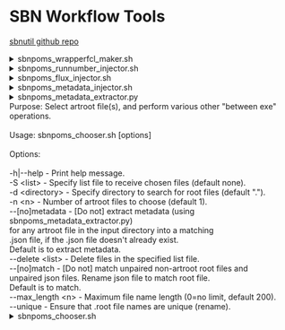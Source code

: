 # SBN Workflow Tools

[sbnutil github repo](https://github.com/SBNSoftware/sbnutil)

<details>
<summary>sbnpoms_wrapperfcl_maker.sh</summary>
<br>
Purpose: Make an empty wrapper fcl file.<br>
<br>
Usage: sbnpoms_wrapperfcl_maker.sh [options]<br>
<br>
Options:<br>
<br>
-h|-?|--help        - Print help message.<br>
--fclname &lt;fcl&gt;     - Wrapped fcl file.<br>
--wrappername &lt;fcl&gt; - Wrapper fcl file.<br>  
<br>
</details>

<details>
<summary>sbnpoms_runnumber_injector.sh</summary>
<br>
Purpose: Append run and subrun overrides to fcl file.<br>
         Subrun follows \$PROCESS+1, and wraps by incrementing<br>
         the run number when the subrun exceeds the maximum.<br>
<br>
Usage: sbnpoms_runnumber_injector.sh [options]<br>
<br>
Options:<br>
<br>
-h|-?|--help          - Print help message.<br>
--fcl &lt;fcl&gt;           - Fcl file to append (default standard output).<br>
--subruns_per_run &lt;n&gt; - Number of subruns per run (default 100).<br>
--process &lt;process&gt;   - Specify process number (default \$PROCESS).<br>
--run &lt;run&gt;           - Specify base run number (default 1).<br>
<br>
</details>

<details>
<summary>sbnpoms_flux_injector.sh</summary>
<br>
Purpose: Add genie flux-related overrides to fcl file.<br>
<br>
Usage: sbnpoms_flux_injector.sh [options]<br>
<br>
Options:<br>
<br>
-h|-?|--help                - Print help message.<br>
--fcl &lt;fcl&gt;                 - Fcl file to append (default standard output).<br>
--flux_copy_method &lt;method&gt; - Flux copy method (default "IFDH").<br>
--max_flux_file_mb &lt;n&gt;      - Maximum size of flux files to copy (default GENIEGen decides).<br>
<br>
</details>

<details>
<summary>sbnpoms_metadata_injector.sh</summary>
<br>
Purpose: Append SAM metadata overrides to a fcl file.<br>
<br>
Usage: sbnpoms_metadata_injector.sh [options]<br>
<br>
General options:<br>
<br>
-h|-?|--help                  - Print help message.<br>
--inputfclname &lt;fcl file&gt;     - Fcl file to append to.<br>
<br>
Options for overriding SAM built-in metadata (service FileCatalogMetadata).<br>
<br>
--mdappfamily &lt;family&gt;        - Application family.<br>
--mdappversion &lt;version&gt;      - Appliction version.<br>
--mdfiletype &lt;file_type&gt;      - File type.<br>
--mdruntype &lt;run_type&gt;        - Run type.<br>
--mdgroupname &lt;group&gt;         - Group.<br>
<br>
Options for overriding experiment-specific metadata.<br>
<br>
--mdfclname &lt;fcl file&gt;        - Fcl file name to store in metadata.<br>
--mdprojectname &lt;project&gt;     - Project name.<br>
--mdprojectstage &lt;stage&gt;      - Project stage.<br>
--mdprojectversion &lt;version&gt;  - Project version.<br>
--mdprojectsoftware &lt;product&gt; - Top level ups product.<br>
--mdproductionname &lt;campaign&gt; - Campaign name.<br>
--mdproductiontype &lt;type&gt;     - Campaign type.<br>
<br>
Options for non-artroot files.<br>
<br>
--tfilemdjsonname &lt;json name&gt; - Name of TFile json file.<br>
--cafname         &lt;caf name&gt;  - Name of caf file.<br>
<br>
</details>

<details>
<summary>sbnpoms_metadata_extractor.py</summary>
<br>
Purpose: SAM metadata extractor for artroot and non-artroot files.<br>
         Use sam_metadata_dumper to extract internal sam metadata from<br>
         artroot files.  Otherwise, read metadata from associated .json<br>
         file.  Json format metadata written to standard output.<br>
<br>
Usage:<br>
<br>
sbnpoms_metadata_extractor.py [options] &lt;file&gt;<br>
<br>
Arguments:<br>
<br>
&lt;file&gt; - Path of file.<br>
<br>
Options:<br>
<br>
-h|--help - Print help.<br>
-e|--experiment &lt;exp&gt; - Experiment (default $SAM_EXPERIMENT).<br>
<br>
</details>
Purpose: Select artroot file(s), and perform various other "between exe"<br>
         operations.<br>
<br>
Usage: sbnpoms_chooser.sh [options]<br>
<br>
Options:<br>
<br>
-h|--help        - Print help message.<br>
-S &lt;list&gt;        - Specify list file to receive chosen files (default none).<br>
-d &lt;directory&gt;   - Specify directory to search for root files (default ".").<br>
-n &lt;n&gt;           - Number of artroot files to choose (default 1).<br>
--[no]metadata   - [Do not] extract metadata (using sbnpoms_metadata_extractor.py) <br>
                   for any artroot file in the input directory into a matching <br>
                   .json file, if the .json file doesn't already exist.<br>
                   Default is to extract metadata.<br>
--delete &lt;list&gt;  - Delete files in the specified list file.<br>
--[no]match      - [Do not] match unpaired non-artroot root files and <br>
                   unpaired json files.  Rename json file to match root file.<br>
                   Default is to match.<br>
--max_length &lt;n&gt; - Maximum file name length (0=no limit, default 200).<br>
--unique         - Ensure that .root file names are unique (rename). <br>
<details>
<summary>sbnpoms_chooser.sh</summary>
</details>